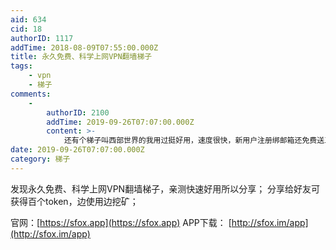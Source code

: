 ```yaml
---
aid: 634
cid: 18
authorID: 1117
addTime: 2018-08-09T07:55:00.000Z
title: 永久免费、科学上网VPN翻墙梯子
tags:
    - vpn
    - 梯子
comments:
    -
        authorID: 2100
        addTime: 2019-09-26T07:07:00.000Z
        content: >-
            还有个梯子叫西部世界的我用过挺好用，速度很快，新用户注册绑邮箱还免费送三天：[https://xbsj.site/i/ri033](https://xbsj.site/i/ri033)
date: 2019-09-26T07:07:00.000Z
category: 梯子
---
```


发现永久免费、科学上网VPN翻墙梯子，亲测快速好用所以分享； 分享给好友可获得百个token，边使用边挖矿；

官网：[https://sfox.app](https://sfox.app) APP下载： [http://sfox.im/app](http://sfox.im/app)
